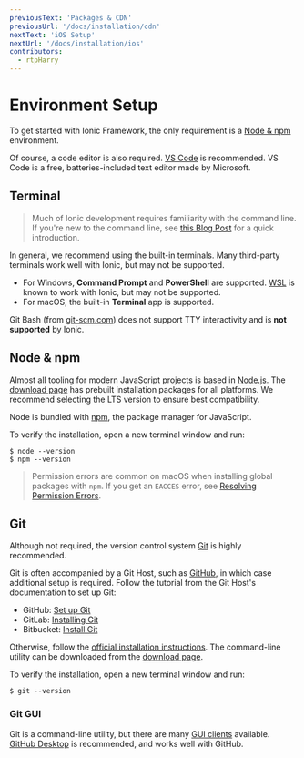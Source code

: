 ```yaml
---
previousText: 'Packages & CDN'
previousUrl: '/docs/installation/cdn'
nextText: 'iOS Setup'
nextUrl: '/docs/installation/ios'
contributors:
  - rtpHarry
---
```


# Environment Setup

To get started with Ionic Framework, the only requirement is a [Node & npm](#node-npm) environment.

Of course, a code editor is also required. [VS Code](https://code.visualstudio.com/) is recommended. VS Code is a free, batteries-included text editor made by Microsoft.

## Terminal

> Much of Ionic development requires familiarity with the command line. If you're new to the command line, see [this Blog Post](https://ionicframework.com/blog/new-to-the-command-line/) for a quick introduction.

In general, we recommend using the built-in terminals. Many third-party terminals work well with Ionic, but may not be supported.

* For Windows, **Command Prompt** and **PowerShell** are supported. <a href="https://docs.microsoft.com/en-us/windows/wsl/faq" target="_blank">WSL</a> is known to work with Ionic, but may not be supported.
* For macOS, the built-in **Terminal** app is supported.

Git Bash (from <a href="https://git-scm.com" target="_blank">git-scm.com</a>) does not support TTY interactivity and is **not supported** by Ionic.

## Node & npm

Almost all tooling for modern JavaScript projects is based in [Node.js](/docs/faq/glossary#node). The [download page](https://nodejs.org/en/download/) has prebuilt installation packages for all platforms. We recommend selecting the LTS version to ensure best compatibility.

Node is bundled with [npm](/docs/faq/glossary#npm), the package manager for JavaScript.

To verify the installation, open a new terminal window and run:

```shell
$ node --version
$ npm --version
```

> Permission errors are common on macOS when installing global packages with `npm`. If you get an `EACCES` error, see [Resolving Permission Errors](/docs/faq/tips#resolving-permission-errors).

## Git

Although not required, the version control system [Git](/docs/faq/glossary#git) is highly recommended.

Git is often accompanied by a Git Host, such as [GitHub](https://github.com/), in which case additional setup is required. Follow the tutorial from the Git Host's documentation to set up Git:

* GitHub: [Set up Git](https://help.github.com/en/articles/set-up-git)
* GitLab: [Installing Git](https://docs.gitlab.com/ee/topics/git/how_to_install_git)
* Bitbucket: [Install Git](https://www.atlassian.com/git/tutorials/install-git)

Otherwise, follow the [official installation instructions](https://git-scm.com/book/en/v2/Getting-Started-Installing-Git). The command-line utility can be downloaded from the [download page](https://git-scm.com/downloads).

To verify the installation, open a new terminal window and run:

```shell
$ git --version
```

### Git GUI

Git is a command-line utility, but there are many [GUI clients](https://git-scm.com/downloads/guis/) available. [GitHub Desktop](https://desktop.github.com/) is recommended, and works well with GitHub.